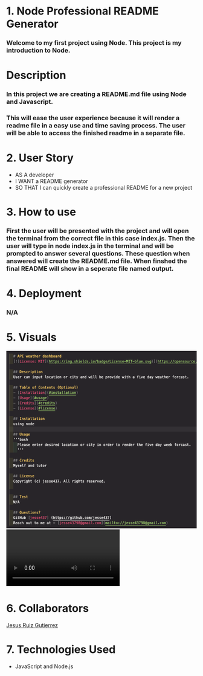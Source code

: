 # 1. Node Professional README Generator

### Welcome to my first project using Node. This project is my introduction to Node.

# Description

### In this project we are creating a README.md file using Node and Javascript.
### This will ease the user experience because it will render a readme file in a easy use and time saving process. The user will be able to access the finished readme in a separate file.

# 2. User Story

- AS A developer
- I WANT a README generator
- SO THAT I can quickly create a professional README for a new project

# 3. How to use 

### First the user will be presented with the project and will open the terminal from the correct file in this case index.js. Then the user will type in node index.js in the terminal and will be prompted to answer several questions. These question when answered will create the README.md file. When finshed the final README will show in a seperate file named output.

# 4. Deployment 

### N/A

# 5. Visuals

![alt text](node-project.png)
<video controls src="node-generator-video.mp4" title="Title"></video>

# 6. Collaborators

[Jesus Ruiz Gutierrez](https://github.com/jesse437)

# 7. Technologies Used

- JavaScript and Node.js
